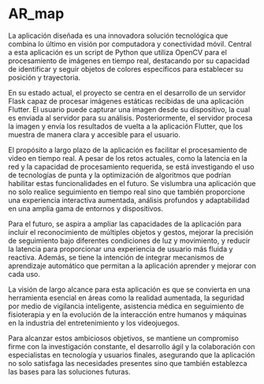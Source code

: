 # AR_map
La aplicación diseñada es una innovadora solución tecnológica que combina lo último en visión por computadora y conectividad móvil. Central a esta aplicación es un script de Python que utiliza OpenCV para el procesamiento de imágenes en tiempo real, destacando por su capacidad de identificar y seguir objetos de colores específicos para establecer su posición y trayectoria.

En su estado actual, el proyecto se centra en el desarrollo de un servidor Flask capaz de procesar imágenes estáticas recibidas de una aplicación Flutter. El usuario puede capturar una imagen desde su dispositivo, la cual es enviada al servidor para su análisis. Posteriormente, el servidor procesa la imagen y envía los resultados de vuelta a la aplicación Flutter, que los muestra de manera clara y accesible para el usuario.

El propósito a largo plazo de la aplicación es facilitar el procesamiento de video en tiempo real. A pesar de los retos actuales, como la latencia en la red y la capacidad de procesamiento requerida, se está investigando el uso de tecnologías de punta y la optimización de algoritmos que podrían habilitar estas funcionalidades en el futuro. Se vislumbra una aplicación que no solo realice seguimiento en tiempo real sino que también proporcione una experiencia interactiva aumentada, análisis profundos y adaptabilidad en una amplia gama de entornos y dispositivos.

Para el futuro, se aspira a ampliar las capacidades de la aplicación para incluir el reconocimiento de múltiples objetos y gestos, mejorar la precisión de seguimiento bajo diferentes condiciones de luz y movimiento, y reducir la latencia para proporcionar una experiencia de usuario más fluida y reactiva. Además, se tiene la intención de integrar mecanismos de aprendizaje automático que permitan a la aplicación aprender y mejorar con cada uso.

La visión de largo alcance para esta aplicación es que se convierta en una herramienta esencial en áreas como la realidad aumentada, la seguridad por medio de vigilancia inteligente, asistencia médica en seguimiento de fisioterapia y en la evolución de la interacción entre humanos y máquinas en la industria del entretenimiento y los videojuegos.

Para alcanzar estos ambiciosos objetivos, se mantiene un compromiso firme con la investigación constante, el desarrollo ágil y la colaboración con especialistas en tecnología y usuarios finales, asegurando que la aplicación no solo satisfaga las necesidades presentes sino que también establezca las bases para las soluciones futuras.
